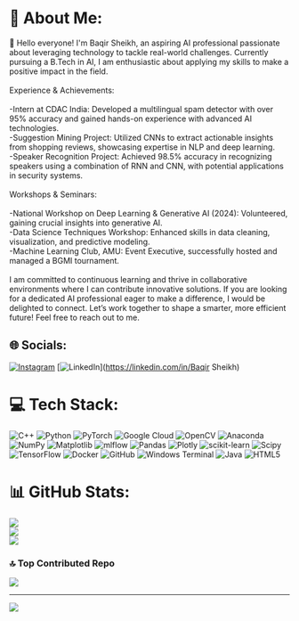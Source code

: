 # 💫 About Me:
👋 Hello everyone! I'm Baqir Sheikh, an aspiring AI professional passionate about leveraging technology to tackle real-world challenges. Currently pursuing a B.Tech in AI, I am enthusiastic about applying my skills to make a positive impact in the field.<br><br>Experience & Achievements:<br><br>-Intern at CDAC India: Developed a multilingual spam detector with over 95% accuracy and gained hands-on experience with advanced AI technologies.<br>-Suggestion Mining Project: Utilized CNNs to extract actionable insights from shopping reviews, showcasing expertise in NLP and deep learning.<br>-Speaker Recognition Project: Achieved 98.5% accuracy in recognizing speakers using a combination of RNN and CNN, with potential applications in security systems.<br><br>Workshops & Seminars:<br><br>-National Workshop on Deep Learning & Generative AI (2024): Volunteered, gaining crucial insights into generative AI.<br>-Data Science Techniques Workshop: Enhanced skills in data cleaning, visualization, and predictive modeling.<br>-Machine Learning Club, AMU: Event Executive, successfully hosted and managed a BGMI tournament.<br><br>I am committed to continuous learning and thrive in collaborative environments where I can contribute innovative solutions. If you are looking for a dedicated AI professional eager to make a difference, I would be delighted to connect. Let’s work together to shape a smarter, more efficient future! Feel free to reach out to me.


## 🌐 Socials:
[![Instagram](https://img.shields.io/badge/Instagram-%23E4405F.svg?logo=Instagram&logoColor=white)](https://instagram.com/__.baqir.__) [![LinkedIn](https://img.shields.io/badge/LinkedIn-%230077B5.svg?logo=linkedin&logoColor=white)](https://linkedin.com/in/Baqir Sheikh) 

# 💻 Tech Stack:
![C++](https://img.shields.io/badge/c++-%2300599C.svg?style=for-the-badge&logo=c%2B%2B&logoColor=white) ![Python](https://img.shields.io/badge/python-3670A0?style=for-the-badge&logo=python&logoColor=ffdd54) ![PyTorch](https://img.shields.io/badge/PyTorch-%23EE4C2C.svg?style=for-the-badge&logo=PyTorch&logoColor=white) ![Google Cloud](https://img.shields.io/badge/GoogleCloud-%234285F4.svg?style=for-the-badge&logo=google-cloud&logoColor=white) ![OpenCV](https://img.shields.io/badge/opencv-%23white.svg?style=for-the-badge&logo=opencv&logoColor=white) ![Anaconda](https://img.shields.io/badge/Anaconda-%2344A833.svg?style=for-the-badge&logo=anaconda&logoColor=white) ![NumPy](https://img.shields.io/badge/numpy-%23013243.svg?style=for-the-badge&logo=numpy&logoColor=white) ![Matplotlib](https://img.shields.io/badge/Matplotlib-%23ffffff.svg?style=for-the-badge&logo=Matplotlib&logoColor=black) ![mlflow](https://img.shields.io/badge/mlflow-%23d9ead3.svg?style=for-the-badge&logo=numpy&logoColor=blue) ![Pandas](https://img.shields.io/badge/pandas-%23150458.svg?style=for-the-badge&logo=pandas&logoColor=white) ![Plotly](https://img.shields.io/badge/Plotly-%233F4F75.svg?style=for-the-badge&logo=plotly&logoColor=white) ![scikit-learn](https://img.shields.io/badge/scikit--learn-%23F7931E.svg?style=for-the-badge&logo=scikit-learn&logoColor=white) ![Scipy](https://img.shields.io/badge/SciPy-%230C55A5.svg?style=for-the-badge&logo=scipy&logoColor=%white) ![TensorFlow](https://img.shields.io/badge/TensorFlow-%23FF6F00.svg?style=for-the-badge&logo=TensorFlow&logoColor=white) ![Docker](https://img.shields.io/badge/docker-%230db7ed.svg?style=for-the-badge&logo=docker&logoColor=white) ![GitHub](https://img.shields.io/badge/github-%23121011.svg?style=for-the-badge&logo=github&logoColor=white) ![Windows Terminal](https://img.shields.io/badge/Windows%20Terminal-%234D4D4D.svg?style=for-the-badge&logo=windows-terminal&logoColor=white) ![Java](https://img.shields.io/badge/java-%23ED8B00.svg?style=for-the-badge&logo=openjdk&logoColor=white) ![HTML5](https://img.shields.io/badge/html5-%23E34F26.svg?style=for-the-badge&logo=html5&logoColor=white)
# 📊 GitHub Stats:
![](https://github-readme-stats.vercel.app/api?username=IgBaqir&theme=dark&hide_border=false&include_all_commits=true&count_private=true)<br/>
![](https://github-readme-streak-stats.herokuapp.com/?user=IgBaqir&theme=dark&hide_border=false)<br/>
![](https://github-readme-stats.vercel.app/api/top-langs/?username=IgBaqir&theme=dark&hide_border=false&include_all_commits=true&count_private=true&layout=compact)

### 🔝 Top Contributed Repo
![](https://github-contributor-stats.vercel.app/api?username=IgBaqir&limit=5&theme=github_dark&combine_all_yearly_contributions=true)

---
[![](https://visitcount.itsvg.in/api?id=IgBaqir&icon=0&color=0)](https://visitcount.itsvg.in)

<!-- Proudly created with GPRM ( https://gprm.itsvg.in ) -->
